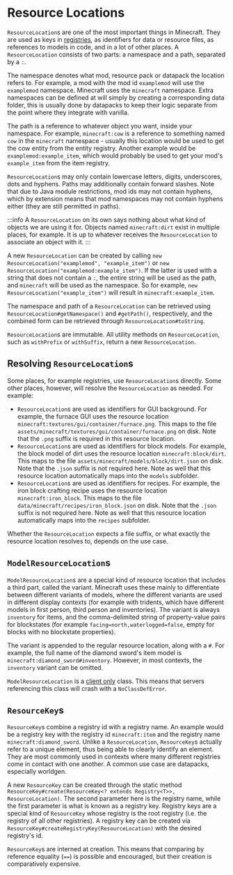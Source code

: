 # Resource Locations

`ResourceLocation`s are one of the most important things in Minecraft. They are used as keys in [registries][registries], as identifiers for data or resource files, as references to models in code, and in a lot of other places. A `ResourceLocation` consists of two parts: a namespace and a path, separated by a `:`.

The namespace denotes what mod, resource pack or datapack the location refers to. For example, a mod with the mod id `examplemod` will use the `examplemod` namespace. Minecraft uses the `minecraft` namespace. Extra namespaces can be defined at will simply by creating a corresponding data folder, this is usually done by datapacks to keep their logic separate from the point where they integrate with vanilla.

The path is a reference to whatever object you want, inside your namespace. For example, `minecraft:cow` is a reference to something named `cow` in the `minecraft` namespace - usually this location would be used to get the cow entity from the entity registry. Another example would be `examplemod:example_item`, which would probably be used to get your mod's `example_item` from the item registry.

`ResourceLocation`s may only contain lowercase letters, digits, underscores, dots and hyphens. Paths may additionally contain forward slashes. Note that due to Java module restrictions, mod ids may not contain hyphens, which by extension means that mod namespaces may not contain hyphens either (they are still permitted in paths).

:::info
A `ResourceLocation` on its own says nothing about what kind of objects we are using it for. Objects named `minecraft:dirt` exist in multiple places, for example. It is up to whatever receives the `ResourceLocation` to associate an object with it.
:::

A new `ResourceLocation` can be created by calling `new ResourceLocation("examplemod", "example_item")` or `new ResourceLocation("examplemod:example_item")`. If the latter is used with a string that does not contain a `:`, the entire string will be used as the path, and `minecraft` will be used as the namespace. So for example, `new ResourceLocation("example_item")` will result in `minecraft:example_item`.

The namespace and path of a `ResourceLocation` can be retrieved using `ResourceLocation#getNamespace()` and `#getPath()`, respectively, and the combined form can be retrieved through `ResourceLocation#toString`.

`ResourceLocation`s are immutable. All utility methods on `ResourceLocation`, such as `withPrefix` or `withSuffix`, return a new `ResourceLocation`.

## Resolving `ResourceLocation`s

Some places, for example registries, use `ResourceLocation`s directly. Some other places, however, will resolve the `ResourceLocation` as needed. For example:

- `ResourceLocation`s are used as identifiers for GUI background. For example, the furnace GUI uses the resource location `minecraft:textures/gui/container/furnace.png`. This maps to the file `assets/minecraft/textures/gui/container/furnace.png` on disk. Note that the `.png` suffix is required in this resource location.
- `ResourceLocation`s are used as identifiers for block models. For example, the block model of dirt uses the resource location `minecraft:block/dirt`. This maps to the file `assets/minecraft/models/block/dirt.json` on disk. Note that the `.json` suffix is not required here. Note as well that this resource location automatically maps into the `models` subfolder.
- `ResourceLocation`s are used as identifiers for recipes. For example, the iron block crafting recipe uses the resource location `minecraft:iron_block`. This maps to the file `data/minecraft/recipes/iron_block.json` on disk. Note that the `.json` suffix is not required here. Note as well that this resource location automatically maps into the `recipes` subfolder.

Whether the `ResourceLocation` expects a file suffix, or what exactly the resource location resolves to, depends on the use case.

## `ModelResourceLocation`s

`ModelResourceLocation`s are a special kind of resource location that includes a third part, called the variant. Minecraft uses these mainly to differentiate between different variants of models, where the different variants are used in different display contexts (for example with tridents, which have different models in first person, third person and inventories). The variant is always `inventory` for items, and the comma-delimited string of property-value pairs for blockstates (for example `facing=north,waterlogged=false`, empty for blocks with no blockstate properties).

The variant is appended to the regular resource location, along with a `#`. For example, the full name of the diamond sword's item model is `minecraft:diamond_sword#inventory`. However, in most contexts, the `inventory` variant can be omitted.

`ModelResourceLocation` is a [client only][sides] class. This means that servers referencing this class will crash with a `NoClassDefError`.

## `ResourceKey`s

`ResourceKey`s combine a registry id with a registry name. An example would be a registry key with the registry id `minecraft:item` and the registry name `minecraft:diamond_sword`. Unlike a `ResourceLocation`, `ResourceKey`s actually refer to a unique element, thus being able to clearly identify an element. They are most commonly used in contexts where many different registries come in contact with one another. A common use case are datapacks, especially worldgen.

A new `ResourceKey` can be created through the static method `ResourceKey#create(ResourceKey<? extends Registry<T>>, ResourceLocation)`. The second parameter here is the registry name, while the first parameter is what is known as a registry key. Registry keys are a special kind of `ResourceKey` whose registry is the root registry (i.e. the registry of all other registries). A registry key can be created via `ResourceKey#createRegistryKey(ResourceLocation)` with the desired registry's id.

`ResourceKey`s are interned at creation. This means that comparing by reference equality (`==`) is possible and encouraged, but their creation is comparatively expensive.

[registries]: ../concepts/registries.md
[sides]: ../concepts/sides.md
